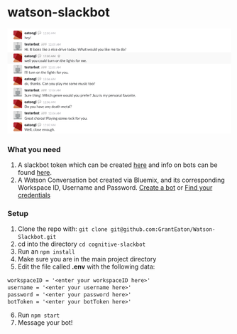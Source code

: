 # watson-slackbot

![A preview of a Slackbot Watson conversation](/screenshots/chatpic.png)

### What you need
1. A slackbot token which can be created [here](https://my.slack.com/services/new/bot) and info on bots can be found [here](https://api.slack.com/bot-users).
2. A Watson Conversation bot created via Bluemix, and its corresponding Workspace ID, Username and Password. [Create a bot](https://www.ibm.com/watson/how-to-build-a-chatbot/) or [Find your credentials](https://www.ibm.com/watson/developercloud/doc/common/getting-started-credentials.html)

### Setup
1. Clone the repo with: `git clone git@github.com:GrantEaton/Watson-Slackbot.git`
2. cd into the directory `cd cognitive-slackbot`
3. Run an `npm install`
4. Make sure you are in the main project directory
5. Edit the file called **.env** with the following data:
```
workspaceID = '<enter your workspaceID here>'
username = '<enter your username here>'
password = '<enter your password here>'
botToken = '<enter your botToken here>'
```
6. Run `npm start`
7. Message your bot!
